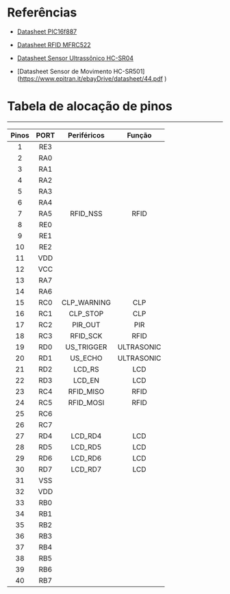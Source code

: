 ﻿# Referências

* [Datasheet PIC16f887](http://ww1.microchip.com/downloads/en/devicedoc/41291d.pdf
)

* [Datasheet RFID MFRC522](https://www.nxp.com/docs/en/data-sheet/MFRC522.pdf
)

* [Datasheet Sensor Ultrassônico HC-SR04](https://cdn.sparkfun.com/datasheets/Sensors/Proximity/HCSR04.pdf
)

* [Datasheet Sensor de Movimento HC-SR501] (https://www.epitran.it/ebayDrive/datasheet/44.pdf
)

# Tabela de alocação de pinos

***

| **Pinos** | **PORT** | **Periféricos** | **Função** |
|:-----------:|:----------:|:-----------------:|:------------:|
|1        |RE3     |                 |            |
|2        |RA0     |                 |            |
|3        |RA1     |                 |            |
|4        |RA2     |                 |            |
|5        |RA3     |                 |            |
|6        |RA4     |                 |            |
|7        |RA5     |RFID_NSS         |RFID        |
|8        |RE0     |                 |            |
|9        |RE1     |                 |            |
|10       |RE2     |                 |            |
|11       |VDD     |                 |            |
|12       |VCC     |                 |            |
|13       |RA7     |                 |            |
|14       |RA6     |                 |            |
|15       |RC0     |CLP_WARNING      |CLP         |
|16       |RC1     |CLP_STOP         |CLP         |
|17       |RC2     |PIR_OUT          |PIR         |
|18       |RC3     |RFID_SCK         |RFID      |
|19       |RD0     |US_TRIGGER       |ULTRASONIC|
|20       |RD1     |US_ECHO          |ULTRASONIC|
|21       |RD2     |LCD_RS           |LCD       |
|22       |RD3     |LCD_EN           |LCD       |
|23       |RC4     |RFID_MISO        |RFID      |
|24       |RC5     |RFID_MOSI        |RFID      |
|25       |RC6     |                 |      |
|26       |RC7     |                 |            |
|27       |RD4     |LCD_RD4          |LCD       |
|28       |RD5     |LCD_RD5          |LCD       |
|29       |RD6     |LCD_RD6          |LCD       |
|30       |RD7     |LCD_RD7          |LCD       |
|31       |VSS     |                 |            |
|32       |VDD     |                 |            |
|33       |RB0     |                 |            |
|34       |RB1     |                 |            |
|35       |RB2     |                 |            |
|36       |RB3     |                 |            |
|37       |RB4     |                 |            |
|38       |RB5     |                 |            |
|39       |RB6     |                 |            |
|40       |RB7     |                 |            |
